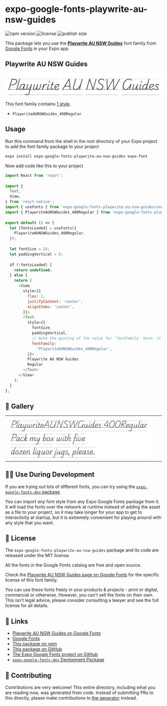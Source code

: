 # expo-google-fonts-playwrite-au-nsw-guides

![npm version](https://flat.badgen.net/npm/v/expo-google-fonts-playwrite-au-nsw-guides)
![license](https://flat.badgen.net/github/license/expo/google-fonts)
![publish size](https://flat.badgen.net/packagephobia/install/expo-google-fonts-playwrite-au-nsw-guides)

This package lets you use the [**Playwrite AU NSW Guides**](https://fonts.google.com/specimen/Playwrite+AU+NSW+Guides) font family from [Google Fonts](https://fonts.google.com/) in your Expo app.

## Playwrite AU NSW Guides

![Playwrite AU NSW Guides](./font-family.png)

This font family contains [1 style](#-gallery).

- `PlaywriteAUNSWGuides_400Regular`

## Usage

Run this command from the shell in the root directory of your Expo project to add the font family package to your project
```sh
expo install expo-google-fonts-playwrite-au-nsw-guides expo-font
```

Now add code like this to your project
```js
import React from 'react';

import {
  Text,
  View,
} from 'react-native';
import { useFonts } from 'expo-google-fonts-playwrite-au-nsw-guides/useFonts';
import { PlaywriteAUNSWGuides_400Regular } from 'expo-google-fonts-playwrite-au-nsw-guides/400Regular';

export default () => {
  let [fontsLoaded] = useFonts({
    PlaywriteAUNSWGuides_400Regular,
  });

  let fontSize = 24;
  let paddingVertical = 6;

  if (!fontsLoaded) {
    return undefined;
  } else {
    return (
      <View
        style={{
          flex: 1,
          justifyContent: 'center',
          alignItems: 'center',
        }}>
        <Text
          style={{
            fontSize,
            paddingVertical,
            // Note the quoting of the value for `fontFamily` here; it expects a string!
            fontFamily:
              'PlaywriteAUNSWGuides_400Regular',
          }}>
          Playwrite AU NSW Guides
          Regular
        </Text>
      </View>
    );
  }
};

```

## 🔡 Gallery


||||
|-|-|-|
|![PlaywriteAUNSWGuides_400Regular](.//400Regular/PlaywriteAUNSWGuides_400Regular.ttf.png)||||


## 👩‍💻 Use During Development

If you are trying out lots of different fonts, you can try using the [`expo-google-fonts-dev` package](https://github.com/freeboub/google-fonts/tree/master/font-packages/dev#readme).

You can import *any* font style from any Expo Google Fonts package from it. It will load the fonts
over the network at runtime instead of adding the asset as a file to your project, so it may take longer
for your app to get to interactivity at startup, but it is extremely convenient
for playing around with any style that you want.

## 📖 License

The `expo-google-fonts-playwrite-au-nsw-guides` package and its code are released under the MIT license.

All the fonts in the Google Fonts catalog are free and open source.

Check the [Playwrite AU NSW Guides page on Google Fonts](https://fonts.google.com/specimen/Playwrite+AU+NSW+Guides) for the specific license of this font family.

You can use these fonts freely in your products & projects - print or digital, commercial or otherwise. However, you can't sell the fonts on their own. This isn't legal advice, please consider consulting a lawyer and see the full license for all details.

## 🔗 Links

- [Playwrite AU NSW Guides on Google Fonts](https://fonts.google.com/specimen/Playwrite+AU+NSW+Guides)
- [Google Fonts](https://fonts.google.com/)
- [This package on npm](https://www.npmjs.com/package/expo-google-fonts-playwrite-au-nsw-guides)
- [This package on GitHub](https://github.com/freeboub/google-fonts/tree/master/font-packages/playwrite-au-nsw-guides)
- [The Expo Google Fonts project on GitHub](https://github.com/freeboub/google-fonts)
- [`expo-google-fonts-dev` Devlopment Package](https://github.com/freeboub/google-fonts/tree/master/font-packages/dev)

## 🤝 Contributing

Contributions are very welcome! This entire directory, including what you are reading now, was generated from code. Instead of submitting PRs to this directly, please make contributions to [the generator](https://github.com/freeboub/google-fonts/tree/master/packages/generator) instead.
